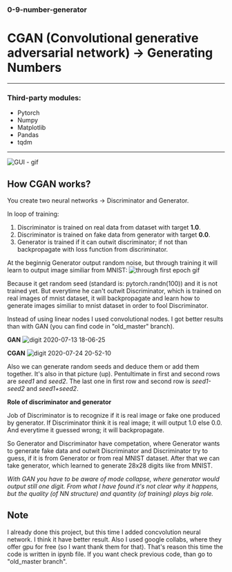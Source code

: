 ### 0-9-number-generator

# **CGAN (Convolutional generative adversarial network) -> Generating Numbers**
----------------------------
### **Third-party modules:**
- Pytorch
- Numpy
- Matplotlib
- Pandas
- tqdm
----------------------------
![GUI - gif](https://user-images.githubusercontent.com/57571014/88428244-d48dd280-cdf4-11ea-88bc-e1a913280540.gif)

## **How CGAN works?**

You create two neural networks -> Discriminator and Generator. 

In loop of training:
1. Discriminator is trained on real data from dataset with target **1.0**.
2. Discriminator is trained on fake data from generator with target **0.0**.
3. Generator is trained if it can outwit discriminator; if not than backpropagate with loss function from discriminator.

At the beginnig Generator output random noise, but through training it will learn to output image similiar from MNIST:
![through first epoch gif](https://user-images.githubusercontent.com/57571014/88433211-f049a680-cdfd-11ea-8ffa-7ba9d0fd2222.gif)

Because it get random seed (standard is: pytorch.randn(100)) and it is not trained yet. But everytime he can't outwit Discriminator, which is trained on real images of mnist dataset, it will backpropagate and learn how to generate images similiar to mnist dataset in order to fool Discriminator.

Instead of using linear nodes I used convolutional nodes. I got better results than with GAN (you can find code in "old_master" branch).

**GAN**
![digit 2020-07-13 18-06-25](https://user-images.githubusercontent.com/57571014/87326958-ba6e0d80-c533-11ea-9889-a7cceaf5126d.png)

**CGAN**
![digit 2020-07-24 20-52-10](https://user-images.githubusercontent.com/57571014/88428580-73b2ca00-cdf5-11ea-9ce9-0b40ede98ac0.png)

Also we can generate random seeds and deduce them or add them together. It's also in that picture (up). Pentultimate in first and second rows are *seed1* and *seed2*. The last one in first row and second row is *seed1-seed2* and *seed1+seed2*.

**Role of discriminator and generator**

Job of Discriminator is to recognize if it is real image or fake one produced by generator. If Discriminator think it is real image; it will output 1.0 else 0.0. And everytime it guessed wrong; it will backpropagate.

So Generator and Discriminator have competation, where Generator wants to generate fake data and outwit Discriminator and Discriminator try to guess, if it is from Generator or from real MNIST dataset. After that we can take generator, which learned to generate 28x28 digits like from MNIST.

*With GAN you have to be aware of mode collapse, where generator would output still one digit. From what I have found it's not clear why it happens, but the quality (of NN structure) and quantity (of training) plays big role.*


## **Note**
I already done this project, but this time I added concvolution neural network. I think it have better result. Also I used google collabs, where they offer gpu for free (so I want thank them for that). That's reason this time the code is written in ipynb file. If you want check previous code, than go to "old_master branch".
